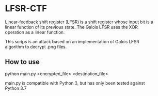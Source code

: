 # LFSR-CTF
Linear-feedback shift register (LFSR) is a shift register whose input bit is a linear function of its previous state.
The Galois LFSR uses the XOR operation as a linear function.

This scrips is an attack based on an implementation of Galois LFSR algorithm to decrypt .png files.

## How to use
python main.py <encrypted_file> <destination_file>

main.py is compatible with Python 3, but has only been tested against Python 3.7
